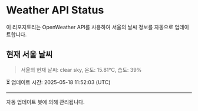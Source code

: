 
# Weather API Status

이 리포지토리는 OpenWeather API를 사용하여 서울의 날씨 정보를 자동으로 업데이트합니다.

## 현재 서울 날씨
> 서울의 현재 날씨: clear sky, 온도: 15.81°C, 습도: 39%

⏳ 업데이트 시간: 2025-05-18 11:52:03 (UTC)

---
자동 업데이트 봇에 의해 관리됩니다.
